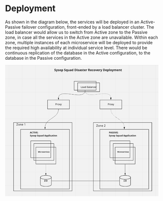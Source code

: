 # Deployment

As shown in the diagram below, the services will be deployed in an Active-Passive failover configuration, front-ended by a load balancer cluster. The load balancer would allow us to switch from Active zone to the Passive zone, in  case all the services in the Active zone are unavailable. Within each zone, multiple instances of each microservice will be deployed to provide the required high availability at individual service level. There would be continuous replication of the database in the Active configuration, to the database in the Passive configuration.

![SysOps Squad High Availability Deployment](img/SysOpsSquad-DR-Deployment.png)
